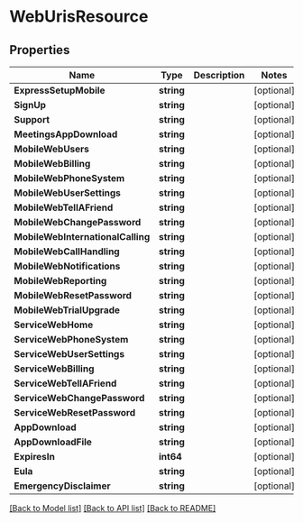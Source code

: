# WebUrisResource

## Properties
Name | Type | Description | Notes
------------ | ------------- | ------------- | -------------
**ExpressSetupMobile** | **string** |  | [optional] 
**SignUp** | **string** |  | [optional] 
**Support** | **string** |  | [optional] 
**MeetingsAppDownload** | **string** |  | [optional] 
**MobileWebUsers** | **string** |  | [optional] 
**MobileWebBilling** | **string** |  | [optional] 
**MobileWebPhoneSystem** | **string** |  | [optional] 
**MobileWebUserSettings** | **string** |  | [optional] 
**MobileWebTellAFriend** | **string** |  | [optional] 
**MobileWebChangePassword** | **string** |  | [optional] 
**MobileWebInternationalCalling** | **string** |  | [optional] 
**MobileWebCallHandling** | **string** |  | [optional] 
**MobileWebNotifications** | **string** |  | [optional] 
**MobileWebReporting** | **string** |  | [optional] 
**MobileWebResetPassword** | **string** |  | [optional] 
**MobileWebTrialUpgrade** | **string** |  | [optional] 
**ServiceWebHome** | **string** |  | [optional] 
**ServiceWebPhoneSystem** | **string** |  | [optional] 
**ServiceWebUserSettings** | **string** |  | [optional] 
**ServiceWebBilling** | **string** |  | [optional] 
**ServiceWebTellAFriend** | **string** |  | [optional] 
**ServiceWebChangePassword** | **string** |  | [optional] 
**ServiceWebResetPassword** | **string** |  | [optional] 
**AppDownload** | **string** |  | [optional] 
**AppDownloadFile** | **string** |  | [optional] 
**ExpiresIn** | **int64** |  | [optional] 
**Eula** | **string** |  | [optional] 
**EmergencyDisclaimer** | **string** |  | [optional] 

[[Back to Model list]](../README.md#documentation-for-models) [[Back to API list]](../README.md#documentation-for-api-endpoints) [[Back to README]](../README.md)


